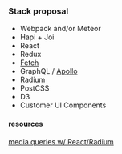 ### Stack proposal

- Webpack and/or Meteor
- Hapi + Joi
- React
- Redux
- [Fetch](https://fetch.spec.whatwg.org/)
- GraphQL / [Apollo](http://www.apollostack.com/)
- Radium
- PostCSS
- D3
- Customer UI Components



#### resources

[media queries w/ React/Radium](http://bl.ocks.org/nickpiesco/9bef21b4f9e236b4430e)
